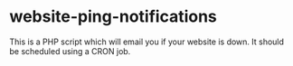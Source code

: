 # website-ping-notifications
This is a PHP script which will email you if your website is down. It should be scheduled using a CRON job. 
